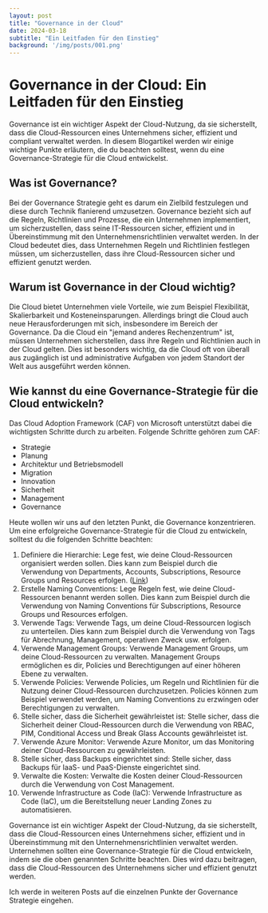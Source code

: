 ```yaml
---
layout: post
title: "Governance in der Cloud"
date: 2024-03-18
subtitle: "Ein Leitfaden für den Einstieg"
background: '/img/posts/001.png'
---
```

# Governance in der Cloud: Ein Leitfaden für den Einstieg

Governance ist ein wichtiger Aspekt der Cloud-Nutzung, da sie sicherstellt, dass die Cloud-Ressourcen eines Unternehmens sicher, effizient und compliant verwaltet werden. In diesem Blogartikel werden wir einige wichtige Punkte erläutern, die du beachten solltest, wenn du eine Governance-Strategie für die Cloud entwickelst.

## Was ist Governance?

Bei der Governance Strategie geht es darum ein Zielbild festzulegen und diese durch Technik flanierend umzusetzen. Governance bezieht sich auf die Regeln, Richtlinien und Prozesse, die ein Unternehmen implementiert, um sicherzustellen, dass seine IT-Ressourcen sicher, effizient und in Übereinstimmung mit den Unternehmensrichtlinien verwaltet werden. In der Cloud bedeutet dies, dass Unternehmen Regeln und Richtlinien festlegen müssen, um sicherzustellen, dass ihre Cloud-Ressourcen sicher und effizient genutzt werden.

## Warum ist Governance in der Cloud wichtig?

Die Cloud bietet Unternehmen viele Vorteile, wie zum Beispiel Flexibilität, Skalierbarkeit und Kosteneinsparungen. Allerdings bringt die Cloud auch neue Herausforderungen mit sich, insbesondere im Bereich der Governance. Da die Cloud ein "jemand anderes Rechenzentrum" ist, müssen Unternehmen sicherstellen, dass ihre Regeln und Richtlinien auch in der Cloud gelten. Dies ist besonders wichtig, da die Cloud oft von überall aus zugänglich ist und administrative Aufgaben von jedem Standort der Welt aus ausgeführt werden können.

## Wie kannst du eine Governance-Strategie für die Cloud entwickeln?

Das Cloud Adoption Framework (CAF) von Microsoft unterstützt dabei die wichtigsten Schritte durch zu arbeiten. Folgende Schritte gehören zum CAF:

- Strategie
- Planung
- Architektur und Betriebsmodell
- Migration
- Innovation
- Sicherheit
- Management
- Governance

Heute wollen wir uns auf den letzten Punkt, die Governance konzentrieren. Um eine erfolgreiche Governance-Strategie für die Cloud zu entwickeln, solltest du die folgenden Schritte beachten:

1. Definiere die Hierarchie: Lege fest, wie deine Cloud-Ressourcen organisiert werden sollen. Dies kann zum Beispiel durch die Verwendung von Departments, Accounts, Subscriptions, Resource Groups und Resources erfolgen. ([Link](/posts/2024-03-29-azure-hierarchie))
2. Erstelle Naming Conventions: Lege Regeln fest, wie deine Cloud-Ressourcen benannt werden sollen. Dies kann zum Beispiel durch die Verwendung von Naming Conventions für Subscriptions, Resource Groups und Resources erfolgen.
3. Verwende Tags: Verwende Tags, um deine Cloud-Ressourcen logisch zu unterteilen. Dies kann zum Beispiel durch die Verwendung von Tags für Abrechnung, Management, operativen Zweck usw. erfolgen.
4. Verwende Management Groups: Verwende Management Groups, um deine Cloud-Ressourcen zu verwalten. Management Groups ermöglichen es dir, Policies und Berechtigungen auf einer höheren Ebene zu verwalten.
5. Verwende Policies: Verwende Policies, um Regeln und Richtlinien für die Nutzung deiner Cloud-Ressourcen durchzusetzen. Policies können zum Beispiel verwendet werden, um Naming Conventions zu erzwingen oder Berechtigungen zu verwalten.
6. Stelle sicher, dass die Sicherheit gewährleistet ist: Stelle sicher, dass die Sicherheit deiner Cloud-Ressourcen durch die Verwendung von RBAC, PIM, Conditional Access und Break Glass Accounts gewährleistet ist.
7. Verwende Azure Monitor: Verwende Azure Monitor, um das Monitoring deiner Cloud-Ressourcen zu gewährleisten.
8. Stelle sicher, dass Backups eingerichtet sind: Stelle sicher, dass Backups für IaaS- und PaaS-Dienste eingerichtet sind.
9. Verwalte die Kosten: Verwalte die Kosten deiner Cloud-Ressourcen durch die Verwendung von Cost Management.
10. Verwende Infrastructure as Code (IaC): Verwende Infrastructure as Code (IaC), um die Bereitstellung neuer Landing Zones zu automatisieren.

Governance ist ein wichtiger Aspekt der Cloud-Nutzung, da sie sicherstellt, dass die Cloud-Ressourcen eines Unternehmens sicher, effizient und in Übereinstimmung mit den Unternehmensrichtlinien verwaltet werden. Unternehmen sollten eine Governance-Strategie für die Cloud entwickeln, indem sie die oben genannten Schritte beachten. Dies wird dazu beitragen, dass die Cloud-Ressourcen des Unternehmens sicher und effizient genutzt werden.

Ich werde in weiteren Posts auf die einzelnen Punkte der Governance Strategie eingehen.
